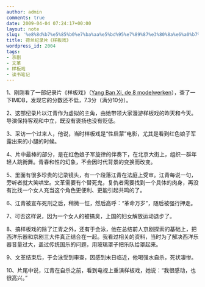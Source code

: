 ```yaml
---
author: admin
comments: true
date: 2009-04-04 07:24:17+00:00
layout: note
slug: '%e8%8d%b7%e5%85%b0%e7%ba%aa%e5%bd%95%e7%89%87%e3%80%8a%e6%a0%b7%e6%9d%bf%e6%88%8f%e3%80%8b'
title: 荷兰纪录片《样板戏》
wordpress_id: 2004
tags:
- 京剧
- 文革
- 样板戏
- 读书笔记
---
```


1、刚刚看了一部纪录片《样板戏》（[Yang Ban Xi, de 8 modelwerken](http://www.imdb.com/title/tt0436978/)），查了一下IMDB，发现它的分数还不低，7.3分（满分10分）。

2、这部纪录片以江青作为虚拟的主角，由她带领大家漫游样板戏的昨天和今天。导演保持客观和中立，既没有褒扬也没有贬低。

3、采访一个过来人，他说，当时样板戏是“性启蒙”电影，尤其是看到红色娘子军露出来的小腿的时候。

4、片中最棒的部分，是在红色娘子军旋律的伴奏下，在北京大街上，组织一群年轻人跳街舞。青春和性的幻象，不会因时代背景的变换而改变。

5、里面有很多珍贵的记录镜头，有一个段落江青在法庭上受审。江青每说一句，旁听者就大笑哄堂。文革需要有个替死鬼，复仇者需要找到一个具体的肉身，再没有比找一个女人充当这个角色更便利、更能引起共鸣的了。

6、江青被宣布死刑之后，稍微一怔，然后高呼：“革命万岁”，随后被强行押走。

7、可否这样说，因为一个女人的被搞臭，上国的妇女解放运动退步了。

8、搞样板戏的除了江青之外，还有于会泳，他在总结前人京剧探索的基础上，把西洋乐器和京剧三大件真正结合在一起。我看过相关的资料，当时为了解决西洋乐器音量过大，盖过传统国乐的问题，用玻璃罩子把乐队给罩起来。

9、文革结束后，于会泳受到审查，因感到末日临近，他喝强水自杀，死状凄惨。

10、片尾中说，江青在自杀之前，看到电视上重演样板戏，她说：“我很感动，也很高兴。”
